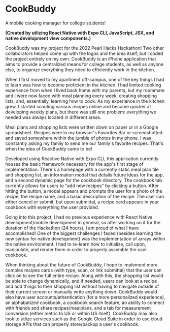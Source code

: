# CookBuddy
A mobile cooking manager for college students! 

  **(Created by utlizing React Native with Expo CLI, JavaScript, JSX, and native development view components.)**

  CookBuddy was my project for the 2022 Pearl Hacks Hackathon! Two other collaborators helped come up with the logos and the idea itself, but I coded the project entirely on my own. CookBuddy is an iPhone application that aims to provide a centralized means for college students, as well as anyone else, to organize everything they need to efficiently work in the kitchen.

  When I first moved to my apartment off-campus, one of the key things I had to learn was how to become proficient in the kitchen. I had limited cooking experience from when I lived back home with my parents, but my roommate and I were now faced with meal planning every week, creating shopping lists, and, essentially, learning how to cook. As my experience in the kitchen grew, I started scouting various recipes online and became quicker at developing weekly plans, but there was still one problem: everything we needed was always located in different areas. 

  Meal plans and shopping lists were written down on paper or in a Google spreadsheet. Recipes were in my browser's Favorites Bar or screenshotted and saved somewhere within the jumble of photos in my phone. I was constantly asking my family to send me our family's favorite recipes. That's when the idea of CookBuddy came to be!

  Developed using Reactive Native with Expo CLI, this application currently houses the basic framework necessary for the app's first stage of implementation. There's a homepage with a currently static meal plan tile and shopping list, an information modal that details future ideas for the app, and a second dynamic page for the cookbook directory. The cookbook tab currently allows for users to "add new recipes" by clicking a button. After hitting the button, a modal appears and prompts the user for a photo of the recipe, the recipe name, and a basic description of the recipe. The user can either cancel or submit, but upon submittal, a recipe card appears in your cookbook with everything the user provided. 

  Going into this project, I had no previous experience with React Native development/mobile development in general, so after working on it for the duration of the Hackathon (24 hours), I am proud of what I have accomplished! One of the biggest challenges I faced (besides learning the new syntax for native development) was the implementation of arrays within the native environment. I had to re-learn how to initialize, call upon, manipulate, and render them in order to properly assemble the user cookbook.

  When thinking about the future of CookBuddy, I hope to implement more complex recipes cards (with type, scan, or link submittal) that the user can click on to see the full entire recipe. Along with this, the shopping list would be able to change dynamically, and if needed, users can look at a recipe and add things to their shopping list without having to navigate outside of their current screen or manually write anything down. CookBuddy would also have user accounts/athentication (for a more personalized experience), an alphabatized cookbook, a cookbook search feature, an ability to connect with friends and share recipes/mealplans, and a tab for measurement conversion (either metric to US or within US itself). CookBuddy may also look to utlize services such as the Google Cloud Suite in order to use cloud storage APIs that can properly store/backup a user's cookbook.
